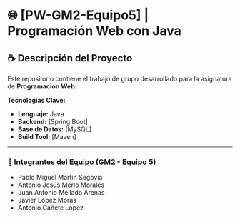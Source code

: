 # 🌐 [PW-GM2-Equipo5] | Programación Web con Java

## ☕ Descripción del Proyecto

Este repositorio contiene el trabajo de grupo desarrollado para la asignatura de **Programación Web**.

**Tecnologías Clave:**
* **Lenguaje:** Java
* **Backend:** [Spring Boot]
* **Base de Datos:** [MySQL]
* **Build Tool:** [Maven]

---

### 👥 Integrantes del Equipo (GM2 - Equipo 5)

* Pablo Miguel Martín Segovia
* Antonio Jesús Merlo Morales
* Juan Antonio Mellado Arenas
* Javier López Moras
* Antonio Cañete López
